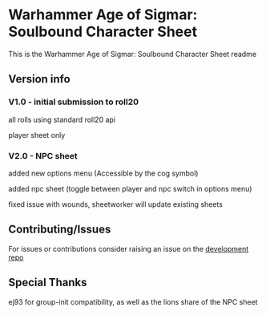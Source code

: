# Warhammer Age of Sigmar: Soulbound Character Sheet
This is the Warhammer Age of Sigmar: Soulbound Character Sheet readme

## Version info
### V1.0 - initial submission to roll20

all rolls using standard roll20 api

player sheet only

### V2.0 - NPC sheet

added new options menu (Accessible by the cog symbol)

added npc sheet (toggle between player and npc switch in options menu)

fixed issue with wounds, sheetworker will update existing sheets

## Contributing/Issues
For issues or contributions consider raising an issue on the [development repo](https://github.com/CloverFox/roll20-soulbound-sheet)

## Special Thanks
ej93 for group-init compatibility, as well as the lions share of the NPC sheet